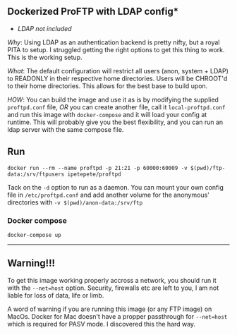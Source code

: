 ## Dockerized ProFTP with LDAP config*

* *LDAP not included*

_Why_: Using LDAP as an authentication backend is pretty nifty, but a royal PITA to setup. I struggled getting the right options to get this thing to work. This is the working setup.

_What_: The default configuration will restrict all users (anon, system + LDAP) to READONLY in their respective home directories. Users will be CHROOT'd to their home directories. This allows for the best base to build upon.

_HOW_: You can build the image and use it as is by modifying the supplied `proftpd.conf` file, *OR* you can create another file, call it `local-proftpd.conf` and run this image with `docker-compose` and it will load your config at runtime. This will probably give you the best flexibility, and you can run an ldap server with the same compose file.

## Run

`docker run --rm --name proftpd -p 21:21 -p 60000:60009 -v $(pwd)/ftp-data:/srv/ftpusers ipetepete/proftpd`

Tack on the `-d` option to run as a daemon. You can mount your own config file in `/etc/proftpd.conf` and add another volume for the anonymous' directories with `-v $(pwd)/anon-data:/srv/ftp`

### Docker compose

`docker-compose up`


--------

## Warning!!!

To get this image working properly accross a network, you should run it with the `--net=host` option. Security, firewalls etc are left to you, I am not liable for loss of data, life or limb.

A word of warning if you are running this image (or any FTP image) on MacOs. Docker for Mac doesn't have a propper passthrough for `--net=host` which is required for PASV mode. I discovered this the hard way.
